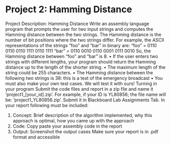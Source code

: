 # Project 2: Hamming Distance

Project Description: Hamming Distance
Write an assembly language program that prompts the user for two input strings and computes the
Hamming distance between the two strings. The Hamming distance is the number of bit positions
where the two strings differ. For example, the ASCII representations of the strings “foo” and “bar”
in binary are:
“foo” = 0110 0110 0110 1111 0110 1111
“bar” = 0110 0010 0110 0001 0111 0010
So, the Hamming distance between “foo” and “bar” is 8. • If the user enters two strings with different lengths, your program should return the Hamming
distance up to the length of the shorter string. • The maximum length of the string could be 255 characters. • The Hamming distance between the following two strings is 38:
this is a test
of the emergency broadcast • You must also make your own test cases. We will test it with ours!
Turning in your program
Submit the code files and report in a zip file and name it ‘project1_[your_id].zip’. For
example, if your ID is YL80856; the file name will be: ‘project1_YL80856.zip’. Submit it
in Blackboard Lab Assignments Tab. In your report following must be included:
1. Concept: Brief description of the algorithm implemented, why this approach is optimal,
how you came up with the approach
2. Code: Copy paste your assembly code in the report
3. Output: Screenshot the output cases
Make sure your report is in .pdf format and accessible 
